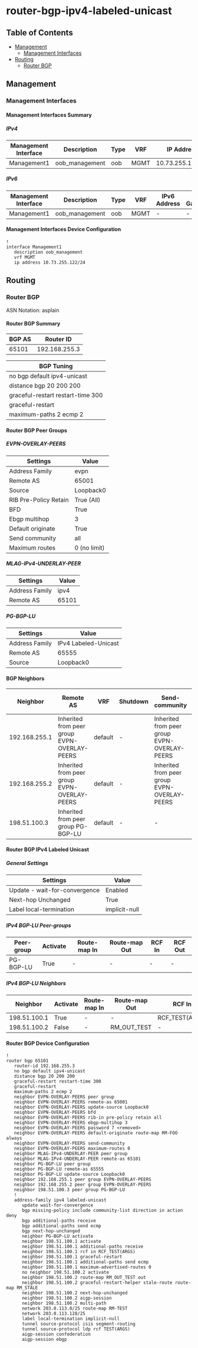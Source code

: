 # router-bgp-ipv4-labeled-unicast

## Table of Contents

- [Management](#management)
  - [Management Interfaces](#management-interfaces)
- [Routing](#routing)
  - [Router BGP](#router-bgp)

## Management

### Management Interfaces

#### Management Interfaces Summary

##### IPv4

| Management Interface | Description | Type | VRF | IP Address | Gateway |
| -------------------- | ----------- | ---- | --- | ---------- | ------- |
| Management1 | oob_management | oob | MGMT | 10.73.255.122/24 | 10.73.255.2 |

##### IPv6

| Management Interface | Description | Type | VRF | IPv6 Address | IPv6 Gateway |
| -------------------- | ----------- | ---- | --- | ------------ | ------------ |
| Management1 | oob_management | oob | MGMT | - | - |

#### Management Interfaces Device Configuration

```eos
!
interface Management1
   description oob_management
   vrf MGMT
   ip address 10.73.255.122/24
```

## Routing

### Router BGP

ASN Notation: asplain

#### Router BGP Summary

| BGP AS | Router ID |
| ------ | --------- |
| 65101 | 192.168.255.3 |

| BGP Tuning |
| ---------- |
| no bgp default ipv4-unicast |
| distance bgp 20 200 200 |
| graceful-restart restart-time 300 |
| graceful-restart |
| maximum-paths 2 ecmp 2 |

#### Router BGP Peer Groups

##### EVPN-OVERLAY-PEERS

| Settings | Value |
| -------- | ----- |
| Address Family | evpn |
| Remote AS | 65001 |
| Source | Loopback0 |
| RIB Pre-Policy Retain | True (All) |
| BFD | True |
| Ebgp multihop | 3 |
| Default originate | True |
| Send community | all |
| Maximum routes | 0 (no limit) |

##### MLAG-IPv4-UNDERLAY-PEER

| Settings | Value |
| -------- | ----- |
| Address Family | ipv4 |
| Remote AS | 65101 |

##### PG-BGP-LU

| Settings | Value |
| -------- | ----- |
| Address Family | IPv4 Labeled-Unicast |
| Remote AS | 65555 |
| Source | Loopback0 |

#### BGP Neighbors

| Neighbor | Remote AS | VRF | Shutdown | Send-community | Maximum-routes | Allowas-in | BFD | RIB Pre-Policy Retain | Route-Reflector Client | Passive | TTL Max Hops |
| -------- | --------- | --- | -------- | -------------- | -------------- | ---------- | --- | --------------------- | ---------------------- | ------- | ------------ |
| 192.168.255.1 | Inherited from peer group EVPN-OVERLAY-PEERS | default | - | Inherited from peer group EVPN-OVERLAY-PEERS | Inherited from peer group EVPN-OVERLAY-PEERS | - | Inherited from peer group EVPN-OVERLAY-PEERS | Inherited from peer group EVPN-OVERLAY-PEERS | - | - | - |
| 192.168.255.2 | Inherited from peer group EVPN-OVERLAY-PEERS | default | - | Inherited from peer group EVPN-OVERLAY-PEERS | Inherited from peer group EVPN-OVERLAY-PEERS | - | Inherited from peer group EVPN-OVERLAY-PEERS | Inherited from peer group EVPN-OVERLAY-PEERS | - | - | - |
| 198.51.100.3 | Inherited from peer group PG-BGP-LU | default | - | - | - | - | - | - | - | - | - |

#### Router BGP IPv4 Labeled Unicast

##### General Settings

| Settings | Value |
| -------- | ----- |
| Update - wait-for-convergence | Enabled |
| Next-hop Unchanged | True |
| Label local-termination | implicit-null |

##### IPv4 BGP-LU Peer-groups

| Peer-group | Activate | Route-map In | Route-map Out | RCF In | RCF Out |
| ---------- | -------- | ------------ | ------------- | ------ | ------- |
| PG-BGP-LU | True | - | - | - | - |

##### IPv4 BGP-LU Neighbors

| Neighbor | Activate | Route-map In | Route-map Out | RCF In | RCF Out |
| -------- | -------- | ------------ | ------------- | ------ | ------- |
| 198.51.100.1 | True | - | - | RCF_TEST(ARGS) | - |
| 198.51.100.2 | False | - | RM_OUT_TEST | - | - |

#### Router BGP Device Configuration

```eos
!
router bgp 65101
   router-id 192.168.255.3
   no bgp default ipv4-unicast
   distance bgp 20 200 200
   graceful-restart restart-time 300
   graceful-restart
   maximum-paths 2 ecmp 2
   neighbor EVPN-OVERLAY-PEERS peer group
   neighbor EVPN-OVERLAY-PEERS remote-as 65001
   neighbor EVPN-OVERLAY-PEERS update-source Loopback0
   neighbor EVPN-OVERLAY-PEERS bfd
   neighbor EVPN-OVERLAY-PEERS rib-in pre-policy retain all
   neighbor EVPN-OVERLAY-PEERS ebgp-multihop 3
   neighbor EVPN-OVERLAY-PEERS password 7 <removed>
   neighbor EVPN-OVERLAY-PEERS default-originate route-map RM-FOO always
   neighbor EVPN-OVERLAY-PEERS send-community
   neighbor EVPN-OVERLAY-PEERS maximum-routes 0
   neighbor MLAG-IPv4-UNDERLAY-PEER peer group
   neighbor MLAG-IPv4-UNDERLAY-PEER remote-as 65101
   neighbor PG-BGP-LU peer group
   neighbor PG-BGP-LU remote-as 65555
   neighbor PG-BGP-LU update-source Loopback0
   neighbor 192.168.255.1 peer group EVPN-OVERLAY-PEERS
   neighbor 192.168.255.2 peer group EVPN-OVERLAY-PEERS
   neighbor 198.51.100.3 peer group PG-BGP-LU
   !
   address-family ipv4 labeled-unicast
      update wait-for-convergence
      bgp missing-policy include community-list direction in action deny
      bgp additional-paths receive
      bgp additional-paths send ecmp
      bgp next-hop-unchanged
      neighbor PG-BGP-LU activate
      neighbor 198.51.100.1 activate
      neighbor 198.51.100.1 additional-paths receive
      neighbor 198.51.100.1 rcf in RCF_TEST(ARGS)
      neighbor 198.51.100.1 graceful-restart
      neighbor 198.51.100.1 additional-paths send ecmp
      neighbor 198.51.100.1 maximum-advertised-routes 0
      no neighbor 198.51.100.2 activate
      neighbor 198.51.100.2 route-map RM_OUT_TEST out
      neighbor 198.51.100.2 graceful-restart-helper stale-route route-map RM_STALE
      neighbor 198.51.100.2 next-hop-unchanged
      neighbor 198.51.100.2 aigp-session
      neighbor 198.51.100.2 multi-path
      network 203.0.113.0/25 route-map RM-TEST
      network 203.0.113.128/25
      label local-termination implicit-null
      tunnel source-protocol isis segment-routing
      tunnel source-protocol ldp rcf TEST(ARGS)
      aigp-session confederation
      aigp-session ebgp
```
